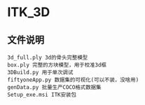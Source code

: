 # ITK_3D
## 文件说明
```angular2html
3d_full.ply 3d的骨头完整模型
box.ply 完整的方块模型，用于校准3d框
3DBuild.py 用于单次调试
fiftyoneApp.py 数据集的可视化(可以不装，没啥用)
genData.py 批量生产COCO格式数据集
Setup_exe.msi ITK安装包
```